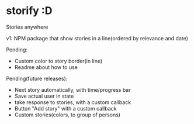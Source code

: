 # storify :D
Stories anywhere

v1:
NPM package that show stories in a line(ordered by relevance and date)

Pending:
- Custom color to story border(in line)
- Readme about how to use


Pending(future releases):
- Next story automatically, with time/progress bar 
- Save actual user in state
- take response to stories, with a custom callback
- Button "Add story" with a custom callback
- Custom stories(colors, to group of persons)
